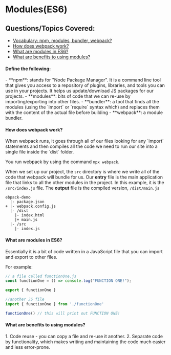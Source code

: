 # Modules(ES6)


## Questions/Topics Covered:
- [Vocabulary: npm, modules, bundler, webpack?](#modules-vocab)
- [How does webpack work?](#webpack)
- [What are modules in ES6?](#modules)
- [What are benefits to using modules?](#modules-benefits)


<h4 id="modules-vocab">
  Define the following:
</h4>
- **npm**: stands for "Node Package Manager". It is a command line tool that gives you access to a repository of plugins, libraries, and tools you can use in your projects. It helps us update/download JS packages for our projects.
- **modules**: bits of code that we can re-use by importing/exporting into other files.
- **bundler**: a tool that finds all the modules (using the `import` or `require` syntax which) and replaces them with the content of the actual file before building
- **webpack**: a module bundler. 

<h4 id="webpack">
  How does webpack work?
</h4>
When webpack runs, it goes through all of our files looking for any `import` statements and then compiles all the code we need to run our site into a single file inside the `dist` folder. 

You run webpack by using the command `npx webpack`.

When we set up our project, the `src` directory is where we write all of the code that webpack will bundle for us. Our **entry** file is the main application file that links to all the other modules in the project. In this example, it is the `/src/index.js` file. The **output** file is the compiled version, `/dist/main.js`

```
ebpack-demo
  |- package.json
+ |- webpack.config.js
  |- /dist
    |- index.html
    |+ main.js
  |- /src
    |- index.js
```
<h4 id="modules">
  What are modules in ES6?
</h4>
Essentially it is a bit of code written in a JavaScript file that you can import and export to other files. 

For example:
```javascript
// a file called functionOne.js
const functionOne = () => console.log("FUNCTION ONE!");

export { functionOne }
```

```javascript
//another JS file
import { functionOne } from './functionOne'

functionOne() // this will print out FUNCTION ONE!
```


<h4 id="modules-benefits">
  What are benefits to using modules?
</h4>
1. Code reuse - you can copy a file and re-use it another.
2. Separate code by functionality, which makes writing and maintaining the code much easier and less error-prone.
